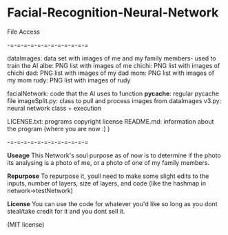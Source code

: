 # Facial-Recognition-Neural-Network

File Access

-=-=-=-=-=-=-=-=-=-=-=-=

dataImages: data set with images of me and my family members- used to train the AI
  albe:   PNG list with images of me
  chichi: PNG list with images of chichi
  dad:    PNG list with images of my dad
  mom:    PNG list with images of my mom
  rudy:   PNG list with images of rudy
  
facialNetwork: code that the AI uses to function
  __pycache__:   regular pycache file
  imageSplit.py: class to pull and process images from dataImages
  v3.py:         neural network class + execution 
  
LICENSE.txt: programs copyright license 
README.md:   information about the program (where you are now :) )

-=-=-=-=-=-=-=-=-=-=-=-=

**Useage**
This Network's soul purpose as of now is to determine if the photo its analysing is a photo of me, or a photo of
one of my family members.

**Repurpose**
To repurpose it, youll need to make some slight edits to the inputs, number of layers, size of layers, and
code (like the hashmap in network->testNetwork)

**License**
You can use the code for whatever you'd like so long as you dont steal/take credit for it and you dont sell it.

(MIT license) 
